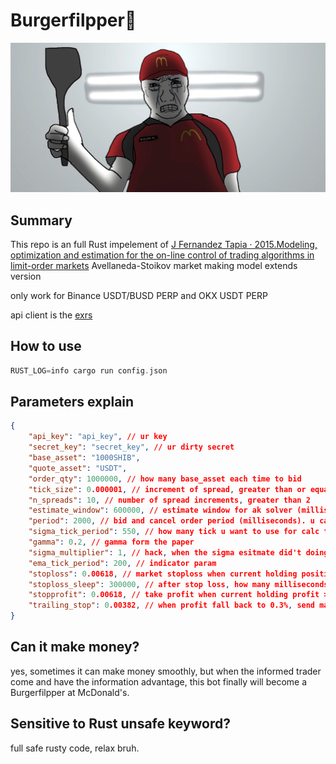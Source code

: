# Burgerfilpper🍔
![alt text](./E42sI2lWUAAOHHo.jpeg)

## Summary
This repo is an full Rust impelement of [J Fernandez Tapia · 2015.Modeling, optimization and estimation for the on-line control of trading algorithms in limit-order markets](https://www.theses.fr/2015PA066354.pdf) Avellaneda-Stoikov market making model extends version

only work for Binance USDT/BUSD PERP and OKX USDT PERP

api client is the [exrs](https://github.com/zhenpingfeng/exrs) 

## How to use
```rust
RUST_LOG=info cargo run config.json
```

## Parameters explain
```json
{
    "api_key": "api_key", // ur key
    "secret_key": "secret_key", // ur dirty secret
    "base_asset": "1000SHIB",
    "quote_asset": "USDT",
    "order_qty": 1000000, // how many base_asset each time to bid
    "tick_size": 0.000001, // increment of spread, greater than or equal to tick size
    "n_spreads": 10, // number of spread increments, greater than 2
    "estimate_window": 600000, // estimate window for ak solver (milliseconds).
    "period": 2000, // bid and cancel order period (milliseconds). u can set it to 100 to reach binance's max rate limit. At activate market condition should around 2000-5000 milliseconds, boring market condition u can change it to 10000 milliseconds. when the both side can get fill, that would be a suitable parameter.
    "sigma_tick_period": 550, // how many tick u want to use for calc the volatility parameter. u can change it to use a different volatility indicator from the code.
    "gamma": 0.2, // gamma form the paper
    "sigma_multiplier": 1, // hack, when the sigma esitmate did't doing will, u use this hack the paramter new_sigma = sigma * sigma_multiplier
    "ema_tick_period": 200, // indicator param
    "stoploss": 0.00618, // market stoploss when current holding position loss > 0.618%, u can turn it off by set to 1.
    "stoploss_sleep": 300000, // after stop loss, how many milliseconds u want to stop trading.
    "stopprofit": 0.00618, // take profit when current holding profit > 0.6%, I personally like 2.6%
    "trailing_stop": 0.00382, // when profit fall back to 0.3%, send market order to take profit.
}
```

## Can it make money?
yes, sometimes it can make money smoothly, but when the informed trader come and have the information advantage, this bot finally will become a Burgerfilpper at McDonald's.

## Sensitive to Rust unsafe keyword?
full safe rusty code, relax bruh.
